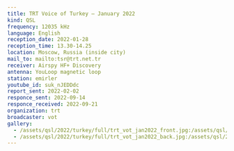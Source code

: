 ```yaml
---
title: TRT Voice of Turkey — January 2022
kind: QSL
frequency: 12035 kHz
language: English
reception_date: 2022-01-28
reception_time: 13.30-14.25
location: Moscow, Russia (inside city)
mail_to: mailto:tsr@trt.net.tr
receiver: Airspy HF+ Discovery
antenna: YouLoop magnetic loop
station: emirler
youtube_id: suk_nJEDDdc
report_sent: 2022-02-02
responce_sent: 2022-09-14
responce_received: 2022-09-21
organization: trt
broadcaster: vot
gallery:
  - /assets/qsl/2022/turkey/full/trt_vot_jan2022_front.jpg:/assets/qsl/2022/turkey/small/trt_vot_jan2022_front.jpg
  - /assets/qsl/2022/turkey/full/trt_vot_jan2022_back.jpg:/assets/qsl/2022/turkey/small/trt_vot_jan2022_back.jpg
---
```

